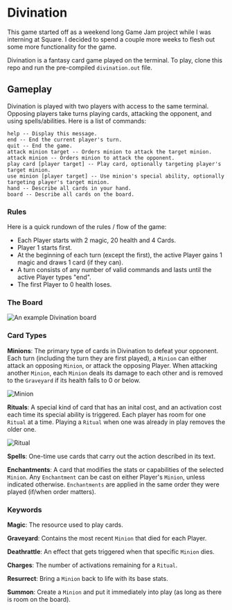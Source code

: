 # Divination

This game started off as a weekend long Game Jam project while I was interning at Square. I decided to spend a couple more weeks to flesh out some more functionality for the game.


Divination is a fantasy card game played on the terminal. To play, clone this repo and run the pre-compiled `divination.out` file.

## Gameplay

Divination is played with two players with access to the same terminal. Opposing players take turns playing cards, attacking the opponent, and using spells/abilities. Here is a list of commands:

```
help -- Display this message.
end -- End the current player's turn.
quit -- End the game.
attack minion target -- Orders minion to attack the target minion.
attack minion -- Orders minion to attack the opponent.
play card [player target] -- Play card, optionally targeting player's target minion.
use minion [player target] -- Use minion's special ability, optionally targeting player's target minion.
hand -- Describe all cards in your hand.
board -- Describe all cards on the board.
```

### Rules

Here is a quick rundown of the rules / flow of the game:
- Each Player starts with 2 magic, 20 health and 4 Cards.
- Player 1 starts first.
- At the beginning of each turn (except the first), the active Player gains 1 magic and draws 1 card (if they can).
- A turn consists of any number of valid commands and lasts until the active Player types "end".
- The first Player to 0 health loses.

### The Board
![An example Divination board](https://imgur.com/tingzXH.png)


### Card Types

**Minions**: The primary type of cards in Divination to defeat your opponent. Each turn (including the turn they are first played), a `Minion` can either attack an opposing `Minion`, or attack the opposing Player. When attacking another `Minion`, each `Minion` deals its damage to each other and is removed to the `Graveyard` if its health falls to 0 or below.

![Minion](https://imgur.com/hOx99S6.png)

**Rituals**: A special kind of card that has an inital cost, and an activation cost each time its special ability is triggered. Each player has room for one `Ritual` at a time. Playing a `Ritual` when one was already in play removes the older one.

![Ritual](https://imgur.com/8VEqTTh.png)

**Spells**: One-time use cards that carry out the action described in its text.

**Enchantments**: A card that modifies the stats or capabilities of the selected `Minion`. Any `Enchantment` can be cast on either Player's `Minion`, unless indicated otherwise. `Enchantments` are applied in the same order they were played (if/when order matters).

### Keywords
**Magic**: The resource used to play cards.

**Graveyard**: Contains the most recent `Minion` that died for each Player.

**Deathrattle**: An effect that gets triggered when that specific `Minion` dies.

**Charges**: The number of activations remaining for a `Ritual`.

**Resurrect**: Bring a `Minion` back to life with its base stats.

**Summon**: Create a `Minion` and put it immediately into play (as long as there is room on the board).